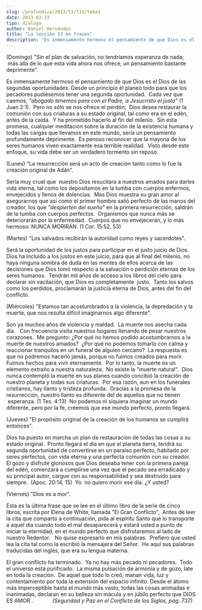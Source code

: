 ```yaml
---
slug: /profundiza/2013/t1/l13/tema1
date: 2013-03-23
tipo: dialoga
author: Daniel Hernández
title: "La lección 13 en frases"
description: "Es inmensamente hermoso el pensamiento de que Dios es el Dios de las segundas  oportunidades. Desde un principio él planeó todo para que los pecadores  pudiésemos tener una segunda oportunidad. Cada vez que caemos, “abogado tenemos  para con el Padre, a Jesucristo el justo” (1..."
---
```


(Domingo) "Sin el plan de salvación, no tendríamos esperanza de nada,  más allá de lo que esta vida ahora nos ofrece, un pensamiento bastante deprimente".

Es inmensamente hermoso el pensamiento de que Dios es el Dios de las segundas oportunidades. Desde un principio él planeó todo para que los pecadores pudiésemos tener una segunda oportunidad.  Cada vez que caemos, _"abogado tenemos para con el Padre, a Jesucristo el justo"_ (1 Juan 2:1).  Pero no sólo se nos ofrece el perdón;  Dios desea restaurar la comunión con sus criaturas a su estado original, tal como era en el edén, antes de la caída.  Y ha prometido hacerlo al fin del milenio.  Sin esta promesa, cualquier meditación sobre la duración de la existencia humana y todas las cargas que llevamos en este mundo, sería un pensamiento profundamente deprimente.  Es penoso reconocer que la mayoría de los seres humanos viven exactamente esa terrible realidad.  Visto desde este enfoque, su vida debe ser un verdadero tormento sin reposo.

(Lunes) "La resurrección será un acto de creación tanto como lo fue la creación original de Adán".

Sería muy cruel que  nuestro Dios resucitara a nuestros amados para darles vida eterna, tal como los depositamos en la tumba con cuerpos enfermos, envejecidos y llenos de dolencias.  Mas Dios muestra su gran amor al asegurarnos que así como el primer hombre salió perfecto de las manos del creador, los que _"despierten del sueño"_ en la primera resurrección, saldrán de la tumba con cuerpos perfectos.  Organismos que nunca más se deteriorarán por la enfermedad.  Cuerpos que no envejecerán, y lo más hermoso: NUNCA MORIRÁN. (1 Cor. 15:52, 53)

(Martes) "Los salvados recibirán la autoridad como reyes y sacerdotes".

Será la oportunidad de los justos para participar en el justo juicio de Dios.   Dios ha incluido a los justos en este juicio, para que al final del milenio, no haya ninguna sombra de duda en las mentes de ellos acerca de las decisiones que Dios tomó respecto a la salvación o perdición eternas de los seres humanos.  Tendrán mil años de acceso a los libros del cielo para declarar sin vacilación, que Dios es completamente  justo.  Tanto los salvos como los perdidos, proclamarán la justicia eterna de Dios, antes del fin del conflicto.

(Miércoles) "Estamos tan acostumbrados a la violencia, la depredación y la muerte, que nos resulta difícil imaginarnos algo diferente".

Son ya muchos años de violencia y maldad.  La muerte nos asecha cada día.   Con frecuencia visita nuestros hogares llenando de pesar nuestros corazones.  Me pregunto: ¿Por qué no hemos podido acostumbrarnos a la muerte de nuestros amados?  ¿Por qué no podemos tomarlo con calma y reaccionar tranquilos en un funeral de alguien cercano?  La respuesta es que no podremos hacerlo jamás, porque no fuimos creados para morir.   Fuimos hechos para vivir eternamente.  Por lo tanto, la muerte es un elemento extraño a nuestra naturaleza.  No existe la "muerte natural".  Dios nunca contempló la muerte en sus planes cuando concibió la creación de nuestro planeta y todas sus criaturas.  Por esa razón, aun en los funerales cristianos, hay llanto y tristeza profunda.  Gracias a la promesa de la resurrección, nuestro llanto es diferente del de aquellos que no tienen  esperanza. (1 Tes. 4:13)  No podemos ni siquiera imaginar un mundo diferente, pero por la fe, creemos que ese mundo perfecto, pronto llegará.

(Jueves) "El propósito original de la creación de los humanos se cumplirá entonces".

Dios ha puesto en marcha un plan de restauración de todas las cosas a su estado original.  Pronto llegará el día en que el planeta tierra, tendrá su segunda oportunidad de convertirse en un paraíso perfecto, habitado por seres perfectos, con vida eterna y una perfecta comunión con su creador.  El gozo y disfrute gloriosos que Dios deseaba tener con la primera pareja del edén, comenzará a cumplirse una vez que el pecado sea erradicado y su principal autor, cargue con su responsabilidad y sea destruido para siempre.  (Apoc. 20:14, 15)  Yo  no quiero morir ese día. ¿Y usted?

(Viernes) "Dios es a mor".

Esta es la última frase que se lee en el último libro de la serie de cinco libros, escrita por Elena de White, llamada "El Gran Conflicto",  Antes de leer la cita que comparto a continuación, pida al espíritu Santo que lo transporte a aquel día cuando todo el mal desaparecerá y estará usted a punto de iniciar la eternidad, en el mundo perfecto que disfrutaremos al lado de nuestro Redentor.   No quise expresarlo en mis palabras.  Prefiero que usted lea la cita tal como la escribió la mensajera del Señor.  He aquí sus palabras traducidas del inglés, que era su lengua materna.

El gran conflicto ha terminado.  Ya no hay más pecado ni pecadores.  Todo el universo está purificado.  La misma pulsación de armonía y de gozo, late en toda la creación.  De aquel que todo lo creó, manan vida, luz y contentamiento por toda la extensión del espacio infinito. Desde el átomo más imperceptible hasta el mundo más vasto, todas las cosas animadas e inanimadas, declaran en su belleza sin mácula y en júbilo perfecto que DIOS ES AMOR _.             (Seguridad y Paz en el Conflicto de los Siglos, pág. 737)_
